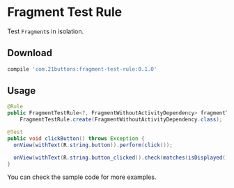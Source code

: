 # Fragment Test Rule

Test `Fragment`s in isolation.

## Download

```gradle
compile 'com.21buttons:fragment-test-rule:0.1.0'
```

## Usage

```java
@Rule
public FragmentTestRule<?, FragmentWithoutActivityDependency> fragmentTestRule =
    FragmentTestRule.create(FragmentWithoutActivityDependency.class);

@Test
public void clickButton() throws Exception {
  onView(withText(R.string.button)).perform(click());

  onView(withText(R.string.button_clicked)).check(matches(isDisplayed()));
}
```

You can check the sample code for more examples.
